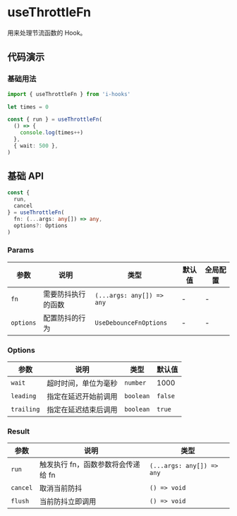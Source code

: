 # useThrottleFn

用来处理节流函数的 Hook。

## 代码演示

### 基础用法

```ts
import { useThrottleFn } from 'i-hooks'

let times = 0

const { run } = useThrottleFn(
  () => {
    console.log(times++)
  },
  { wait: 500 },
)
```

## 基础 API
  
```ts
const {
  run,
  cancel
} = useThrottleFn(
  fn: (...args: any[]) => any,
  options?: Options
)
```

### Params

| 参数 | 说明 | 类型 | 默认值 | 全局配置 |
| --- | ---- | --- | ----- | ------ |
| `fn` | 需要防抖执行的函数 | `(...args: any[]) => any` | - | - |  
| `options` | 配置防抖的行为 | `UseDebounceFnOptions` | - | - |  

### Options

| 参数 | 说明 | 类型 | 默认值 |
| --- | ---- | --- | ---- |
| `wait` | 超时时间，单位为毫秒 | `number` | 1000 |
| `leading` | 指定在延迟开始前调用 | `boolean` | `false` |
| `trailing` | 指定在延迟结束后调用 | `boolean` | `true` |

### Result

| 参数 | 说明 | 类型 |  
| --- | ---- | --- |
| `run` | 触发执行 fn，函数参数将会传递给 fn | `(...args: any[]) => any` |
| `cancel` | 取消当前防抖 | `() => void` |
| `flush` | 当前防抖立即调用 | `() => void` |

<!-- 所有单元格的两端都需要有一个空格 --> 
